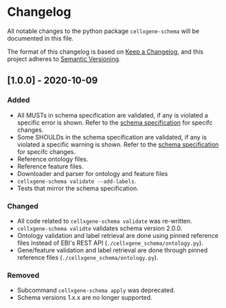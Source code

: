 # Changelog
All notable changes to the python package `cellxgene-schema` will be documented in this file.

The format of this changelog is based on [Keep a Changelog](https://keepachangelog.com/en/1.0.0/),
and this project adheres to [Semantic Versioning](https://semver.org/spec/v2.0.0.html).


## [1.0.0] - 2020-10-09
### Added
- All MUSTs in schema specification are validated, if any is violated a specific error is shown. Refer to the [schema specification](https://github.com/chanzuckerberg/single-cell-curation/blob/main/schema/2.0.0/corpora_schema.md) for specifc changes.
- Some SHOULDs in the schema specification are validated, if any is violated a specific warning is shown. Refer to the [schema specification](https://github.com/chanzuckerberg/single-cell-curation/blob/main/schema/2.0.0/corpora_schema.md) for specifc changes.
- Reference ontology files.
- Reference feature files.
- Downloader and parser for ontology and feature files
- `cellxgene-schema validate --add-labels`.
- Tests that mirror the schema specification.


### Changed
- All code related to `cellxgene-schema validate` was re-written.
- `cellxgene-schema validte` validates schema version 2.0.0.
- Ontology validation and label retrieval are done using pinned reference files instead of EBI's REST API (`./cellxgene_schema/ontology.py`).
- Gene/feature validation and label retrieval are done through pinned reference files (`./cellxgene_schema/ontology.py`).

### Removed
- Subcommand `cellxgene-schema apply` was deprecated.
- Schema versions 1.x.x are no longer supported.
